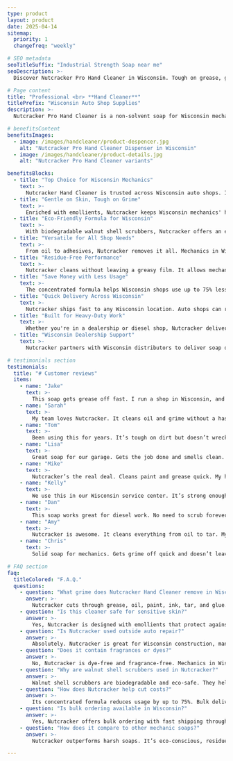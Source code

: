 ```yaml
---
type: product
layout: product
date: 2025-04-14
sitemap:
  priority: 1
  changefreq: "weekly"

# SEO metadata
seoTitleSuffix: "Industrial Strength Soap near me"
seoDescription: >-
  Discover Nutcracker Pro Hand Cleaner in Wisconsin. Tough on grease, gentle on hands. Ideal for mechanics, dealerships, and auto shops with fast shipping.

# Page content
title: "Professional <br> **Hand Cleaner**"
titlePrefix: "Wisconsin Auto Shop Supplies"
description: >-
  Nutcracker Pro Hand Cleaner is a non-solvent soap for Wisconsin mechanics and dealerships. Tough on grease, gentle on skin with emollients for daily use.

# benefitsContent
benefitsImages:
  - image: /images/handcleaner/product-despencer.jpg
    alt: "Nutcracker Pro Hand Cleaner Dispenser in Wisconsin"
  - image: /images/handcleaner/product-details.jpg
    alt: "Nutcracker Pro Hand Cleaner variants"

benefitsBlocks:
  - title: "Top Choice for Wisconsin Mechanics"
    text: >-
      Nutcracker Hand Cleaner is trusted across Wisconsin auto shops. It cuts through grease and grime fast, making it a go-to cleaning solution in service bays and repair garages statewide.
  - title: "Gentle on Skin, Tough on Grime"
    text: >-
      Enriched with emollients, Nutcracker keeps Wisconsin mechanics' hands from drying out after frequent use. It’s ideal for shops that require strong but skin-safe cleaning every day.
  - title: "Eco-Friendly Formula for Wisconsin"
    text: >-
      With biodegradable walnut shell scrubbers, Nutcracker offers an environmentally friendly option. Wisconsin shops benefit from powerful cleaning without harming the planet.
  - title: "Versatile for All Shop Needs"
    text: >-
      From oil to adhesives, Nutcracker removes it all. Mechanics in Wisconsin trust this soap for removing ink, tar, paint, and grease in both automotive and industrial settings.
  - title: "Residue-Free Performance"
    text: >-
      Nutcracker cleans without leaving a greasy film. It allows mechanics in Wisconsin to return to work immediately without slipping or re-washing their hands.
  - title: "Save Money with Less Usage"
    text: >-
      The concentrated formula helps Wisconsin shops use up to 75% less soap. That means fewer refills, lower costs, and reliable cleaning across all bays.
  - title: "Quick Delivery Across Wisconsin"
    text: >-
      Nutcracker ships fast to any Wisconsin location. Auto shops can rely on consistent supply chains to keep essential mechanic soap on hand.
  - title: "Built for Heavy-Duty Work"
    text: >-
      Whether you're in a dealership or diesel shop, Nutcracker delivers industrial-level cleaning. Wisconsin service centers count on it for high-volume daily jobs.
  - title: "Wisconsin Dealership Support"
    text: >-
      Nutcracker partners with Wisconsin distributors to deliver soap quickly and reliably. Local support ensures consistent availability for mechanic and shop supply needs.

# testimonials section
testimonials:
  title: "# Customer reviews"
  items:
    - name: "Jake"
      text: >-
        This soap gets grease off fast. I run a shop in Wisconsin, and it’s the best we’ve used. Hands feel clean, not dry. Worth every penny for daily use.
    - name: "Sarah"
      text: >-
        My team loves Nutcracker. It cleans oil and grime without a hassle. Gentle on hands, too. Perfect for our busy Wisconsin dealership service bay.
    - name: "Tom"
      text: >-
        Been using this for years. It’s tough on dirt but doesn’t wreck my skin. Best soap for mechanics like me who work long hours in Wisconsin shops.
    - name: "Lisa"
      text: >-
        Great soap for our garage. Gets the job done and smells clean. No greasy feel afterward, which is a big plus for our team.
    - name: "Mike"
      text: >-
        Nutcracker’s the real deal. Cleans paint and grease quick. My hands don’t crack anymore, even in winter. Highly recommend for auto shops.
    - name: "Kelly"
      text: >-
        We use this in our Wisconsin service center. It’s strong enough for tough grime but doesn’t dry out hands. Fast delivery keeps us stocked.
    - name: "Dan"
      text: >-
        This soap works great for diesel work. No need to scrub forever. Leaves hands clean and soft. Best choice for my shop’s daily needs.
    - name: "Amy"
      text: >-
        Nutcracker is awesome. It cleans everything from oil to tar. My crew loves it, and it’s gentle enough for constant use in our shop.
    - name: "Chris"
      text: >-
        Solid soap for mechanics. Gets grime off quick and doesn’t leave a film. We’ve switched all our bays to Nutcracker for good.

# FAQ section
faq:
  titleColored: "F.A.Q."
  questions:
    - question: "What grime does Nutcracker Hand Cleaner remove in Wisconsin shops?"
      answer: >-
        Nutcracker cuts through grease, oil, paint, ink, tar, and glue. It’s ideal for auto repair shops and dealerships in Wisconsin that need industrial-strength cleaning.
    - question: "Is this cleaner safe for sensitive skin?"
      answer: >-
        Yes, Nutcracker is designed with emollients that protect against dryness. It’s safe for frequent use in Wisconsin auto shops and service centers.
    - question: "Is Nutcracker used outside auto repair?"
      answer: >-
        Absolutely. Nutcracker is great for Wisconsin construction, manufacturing, and industrial applications. It’s a versatile solution for any tough cleaning job.
    - question: "Does it contain fragrances or dyes?"
      answer: >-
        No, Nutcracker is dye-free and fragrance-free. Mechanics in Wisconsin benefit from a safe, neutral cleaner that doesn’t irritate the skin.
    - question: "Why are walnut shell scrubbers used in Nutcracker?"
      answer: >-
        Walnut shell scrubbers are biodegradable and eco-safe. They help Wisconsin shops meet environmental goals while ensuring strong abrasive cleaning power.
    - question: "How does Nutcracker help cut costs?"
      answer: >-
        Its concentrated formula reduces usage by up to 75%. Bulk delivery across Wisconsin means fewer refills and lower overhead for mechanic supplies.
    - question: "Is bulk ordering available in Wisconsin?"
      answer: >-
        Yes, Nutcracker offers bulk ordering with fast shipping throughout Wisconsin. Keep your shop stocked while saving on every case.
    - question: "How does it compare to other mechanic soaps?"
      answer: >-
        Nutcracker outperforms harsh soaps. It’s eco-conscious, residue-free, and gentle enough for daily use, making it the better choice for Wisconsin shops.

---
```

